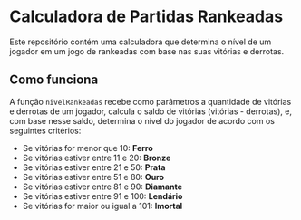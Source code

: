 # Calculadora de Partidas Rankeadas

Este repositório contém uma calculadora que determina o nível de um jogador em um jogo de rankeadas com base nas suas vitórias e derrotas.

## Como funciona

A função `nivelRankeadas` recebe como parâmetros a quantidade de vitórias e derrotas de um jogador, calcula o saldo de vitórias (vitórias - derrotas), e, com base nesse saldo, determina o nível do jogador de acordo com os seguintes critérios:

- Se vitórias for menor que 10: **Ferro**
- Se vitórias estiver entre 11 e 20: **Bronze**
- Se vitórias estiver entre 21 e 50: **Prata**
- Se vitórias estiver entre 51 e 80: **Ouro**
- Se vitórias estiver entre 81 e 90: **Diamante**
- Se vitórias estiver entre 91 e 100: **Lendário**
- Se vitórias for maior ou igual a 101: **Imortal**
